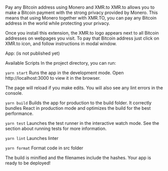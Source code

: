 Pay any Bitcoin address using Monero and XMR.to
XMR.to allows you to make a Bitcoin payment with the strong privacy provided by Monero. This means that using Monero together with XMR.TO, you can pay any Bitcoin address in the world while protecting your privacy.

Once you install this extension, the XMR.to logo appears next to all Bitcoin addresses on webpages you visit. To pay that Bitcoin address just click on XMR.to icon, and follow instructions in modal window.

App: (is not published yet)

Available Scripts
In the project directory, you can run:

`yarn start`
Runs the app in the development mode.
Open http://localhost:3000 to view it in the browser.

The page will reload if you make edits.
You will also see any lint errors in the console.

`yarn build`
Builds the app for production to the build folder.
It correctly bundles React in production mode and optimizes the build for the best performance.

`yarn test`
Launches the test runner in the interactive watch mode.
See the section about running tests for more information.

`yarn lint`
Launches linter

`yarn format`
Format code in src folder


The build is minified and the filenames include the hashes.
Your app is ready to be deployed!
